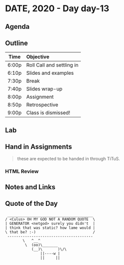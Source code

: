 

# DATE, 2020 - Day day-13


## Agenda



## Outline

| Time   | Objective                        |
| -------|:---------------------------------|
| 6:00p  | Roll Call and settling in        |
| 6:10p  | Slides and examples              |
| 7:30p  | Break                            |
| 7:40p  | Slides wrap-up                   |
| 8:00p  | Assignment                       |
| 8:50p  | Retrospective                    |
| 9:00p  | Class is dismissed!              |


## Lab


## Hand in Assignments
>these are expected to be handed in through TiTuS.



### HTML Review


## Notes and Links


## Quote of the Day 

```
 _______________________________________
/ <Culus> OH MY GOD NOT A RANDOM QUOTE  \
| GENERATOR <netgod> surely you didn't  |
| think that was static? how lame would |
\ that be? :-)                          /
 ---------------------------------------
        \   ^__^
         \  (oo)\_______
            (__)\       )\/\
                ||----w |
                ||     ||

```
